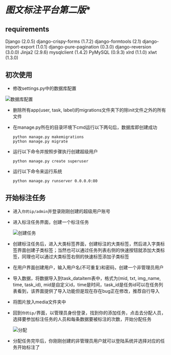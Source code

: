 # *图文标注平台第二版**

## **requirements**

Django (2.0.5)
django-crispy-forms (1.7.2)
django-formtools (2.1)
django-import-export (1.0.1)
django-pure-pagination (0.3.0)
django-reversion (3.0.0)
Jinja2 (2.9.6)
mysqlclient (1.4.2)
PyMySQL (0.9.3)
xlrd (1.1.0)
xlwt (1.3.0)

## 初次使用

- 修改settings.py中的数据库配置

![数据库配置](https://i.loli.net/2019/11/07/9rcA6tNgljCOnXb.png)

- 删除所有app(user, task, label)的migrations文件夹下的除init文件之外的所有文件

- 在manage.py所在的目录环境下cmd运行以下两句后，数据库即创建成功

  ```
  python manage.py makemigrations
  python manage.py migrate
  ```

- 运行以下命令并按照步骤执行创建超级用户

  ```
  python manage.py create superuser
  ```

- 运行以下命令来运行系统

  ```
  python manage.py runserver 0.0.0.0:80
  ```

  

## 开始标注任务

- 进入```你的ip/admin```并登录刚刚创建的超级用户账号

- 进入标注任务界面，创建一个标注任务

  ![创建任务](https://i.loli.net/2019/11/07/EoqtKWOrgi5LIZs.png)



- 创建标注任务后，进入大类标签界面，创建标注的大类标签，然后进入字类标签界面创建子类标签；当然也可以通过任务列表右侧的快速按钮就添加大类标签，同理也可以通过大类标签右侧的快速标签添加子类标签

- 在用户界面创建用户，输入用户名(不可重复)和密码，创建一个非管理员用户

- 导入数据，将数据导入到task_dataitem表中，格式为(mid, txt, img_name, time, task_id), mid是自定义id，time是时间，task_id是任务id可以在任务列表看到，该界面提供了导入功能但是现在存在bug正在修改，推荐自行导入

- 将图片放入media文件夹中

- 回到```你的ip/```界面，以管理员身份登录，找到你的添加任务，点击去分配人员，选择要参加标注任务的人员和每条数据要被标注的次数，开始分配任务

  ![分配](https://i.loli.net/2019/11/07/k4UrfNdbvGoIs1P.png)

- 分配任务完毕后，你刚刚创建的非管理员用户就可以登陆系统并选择对应的任务开始标注了